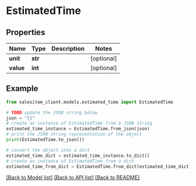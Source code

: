 # EstimatedTime


## Properties

Name | Type | Description | Notes
------------ | ------------- | ------------- | -------------
**unit** | **str** |  | [optional] 
**value** | **int** |  | [optional] 

## Example

```python
from salesitem_client.models.estimated_time import EstimatedTime

# TODO update the JSON string below
json = "{}"
# create an instance of EstimatedTime from a JSON string
estimated_time_instance = EstimatedTime.from_json(json)
# print the JSON string representation of the object
print(EstimatedTime.to_json())

# convert the object into a dict
estimated_time_dict = estimated_time_instance.to_dict()
# create an instance of EstimatedTime from a dict
estimated_time_from_dict = EstimatedTime.from_dict(estimated_time_dict)
```
[[Back to Model list]](../README.md#documentation-for-models) [[Back to API list]](../README.md#documentation-for-api-endpoints) [[Back to README]](../README.md)


